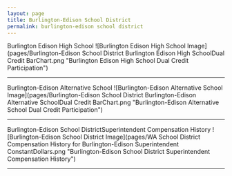 ```yaml
---
layout: page
title: Burlington-Edison School District
permalink: burlington-edison school district
---
```



Burlington Edison High School
![Burlington Edison High School Image](pages/Burlington-Edison School District Burlington Edison High SchoolDual Credit BarChart.png "Burlington Edison High School Dual Credit Participation")

___

Burlington-Edison Alternative School
![Burlington-Edison Alternative School Image](pages/Burlington-Edison School District Burlington-Edison Alternative SchoolDual Credit BarChart.png "Burlington-Edison Alternative School Dual Credit Participation")

___

Burlington-Edison School DistrictSuperintendent Compensation History
![Burlington-Edison School District Image](pages/WA School District Compensation History for Burlington-Edison Superintendent ConstantDollars.png "Burlington-Edison School District Superintendent Compensation History")

___


